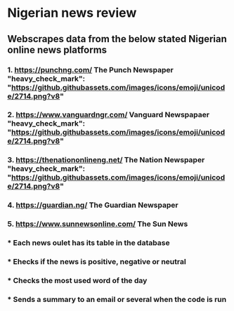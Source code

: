 # Nigerian news review

## Webscrapes data from the below stated Nigerian online news platforms

### 1. https://punchng.com/   The Punch Newspaper         "heavy_check_mark": "https://github.githubassets.com/images/icons/emoji/unicode/2714.png?v8"

### 2. https://www.vanguardngr.com/    Vanguard Newspapaer       "heavy_check_mark": "https://github.githubassets.com/images/icons/emoji/unicode/2714.png?v8"

### 3. https://thenationonlineng.net/    The Nation Newspaper       "heavy_check_mark": "https://github.githubassets.com/images/icons/emoji/unicode/2714.png?v8"

### 4. https://guardian.ng/     The Guardian Newspaper 

### 5. https://www.sunnewsonline.com/     The Sun News 


### * Each news oulet has its table in the database
### * Ehecks if the news is positive, negative or neutral 
### * Checks the most used word of the day
### * Sends a summary to an email or several when the code is run
